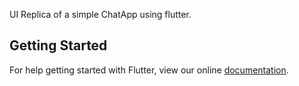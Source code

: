 UI Replica of a simple ChatApp using flutter.


## Getting Started

For help getting started with Flutter, view our online
[documentation](https://flutter.io/).
